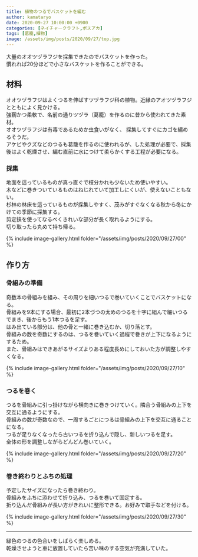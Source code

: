 ```yaml
---
title: 植物のつるでバスケットを編む
author: kamataryo
date: 2020-09-27 10:00:00 +0900
categories: [ネイチャークラフト,ポスアカ]
tags: [葛籠,植物]
image: /assets/img/posts/2020/09/27/top.jpg
---
```


大量のオオツヅラフジを採集できたのでバスケットを作った。  
慣れれば20分ほどで小さなバスケットを作ることができる。

## 材料

オオツヅラフジはよくつるを伸ばすツヅラフジ科の植物。近縁のアオツヅラフジとともによく見かける。  
強靭かつ柔軟で、名前の通りツヅラ（葛籠）を作るのに昔から使われてきた素材。  
オオツヅラフジは有毒であるためか虫食いがなく、 採集してすぐにカゴを編めるそうだ。  
アケビやクズなどのつるも葛籠を作るのに使われるが、した処理が必要で、採集後はよく乾燥させ、編む直前に水につけて柔らかくする工程が必要になる。

### 採集

地面を這っているものが真っ直ぐで枝分かれも少ないため使いやすい。  
木などに巻きついているものはねじれていて加工しにくいが、使えないこともない。  
杉林の林床を這っているものが採集しやすく、茂みがすぐなくなる秋から冬にかけての季節に採集する。  
剪定挟を使ってなるべくきれいな部分が長く取れるようにする。  
切り取ったら丸めて持ち帰る。

{% include image-gallery.html folder="/assets/img/posts/2020/09/27/00" %}

## 作り方

### 骨組みの準備

奇数本の骨組みを組み、その周りを細いつるで巻いていくことでバスケットになる。  
骨組みを9本にする場合、最初に2本づつの太めのつるを十字に組んで細いつるでまき、後からもう1本つるを足す。  
はみ出ている部分は、他の骨と一緒に巻き込むか、切り落とす。  
骨組みの数を奇数にするのは、つるを巻いていく過程で巻きが上下になるようにするため。  
また、骨組みはできあがるサイズよりある程度長めにしておいた方が調整しやすくなる。

{% include image-gallery.html folder="/assets/img/posts/2020/09/27/10" %}

### つるを巻く

つるを骨組みに引っ掛けながら横向きに巻きつけていく。隣合う骨組みの上下を交互に通るようにする。  
骨組みの数が奇数なので、一周するごとにつるは骨組みの上下を交互に通ることになる。  
つるが足りなくなったら古いつるを折り込んで隠し、新しいつるを足す。  
全体の形を調整しながらどんどん巻いていく。

{% include image-gallery.html folder="/assets/img/posts/2020/09/27/20" %}


### 巻き終わりとふちの処理

予定したサイズになったら巻き終わり。  
骨組みをふちに添わせて折り込み、つるを巻いて固定する。  
折り込んだ骨組みが長い方がきれいに整形できる。お好みで取手などを付ける。

{% include image-gallery.html folder="/assets/img/posts/2020/09/27/30" %}

---

緑色のつるの色合いをしばらく楽しめる。  
乾燥させようと車に放置していたら苦い味のする空気が充満していた。
